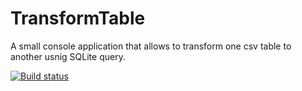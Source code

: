 # TransformTable
A small console application that allows to transform one csv table to another usnig SQLite query.

[![Build status](https://ci.appveyor.com/api/projects/status/w2pli12dipv8a4b0?svg=true)](https://ci.appveyor.com/project/Kladzey/transformtable)

